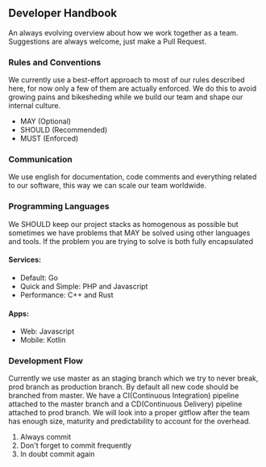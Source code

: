## Developer Handbook
An always evolving overview about how we work together as a team. Suggestions are always welcome, just make a Pull Request.

### Rules and Conventions
We currently use a best-effort approach to most of our rules described here, for now only a few of them are actually enforced.
We do this to avoid growing pains and bikesheding while we build our team and shape our internal culture.

- MAY (Optional)
- SHOULD (Recommended)
- MUST (Enforced)

### Communication
We use english for documentation, code comments and everything related to our software, this way we can scale our team worldwide.

### Programming Languages
We SHOULD keep our project stacks as homogenous as possible but sometimes we have problems that MAY be solved using other languages and tools.
If the problem you are trying to solve is both fully encapsulated

#### Services:
- Default: Go
- Quick and Simple: PHP and Javascript
- Performance: C++ and Rust

#### Apps:
- Web: Javascript
- Mobile: Kotlin

### Development Flow
Currently we use master as an staging branch which we try to never break, prod branch as production branch. By default all new code should be branched from master.
We have a CI(Continuous Integration) pipeline attached to the master branch and a CD(Continuous Delivery) pipeline attached to prod branch.
We will look into a proper gitflow after the team has enough size, maturity and predictability to account for the overhead.

1. Always commit
2. Don't forget to commit frequently
3. In doubt commit again

